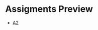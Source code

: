 # Assigments Preview

* [A2](https://raw.githubusercontent.com/mhdeeb/peu/main/peu-438/A2/PEU-438_A2_201900052_Mohamed-Hussien-El-Deeb.pdf)